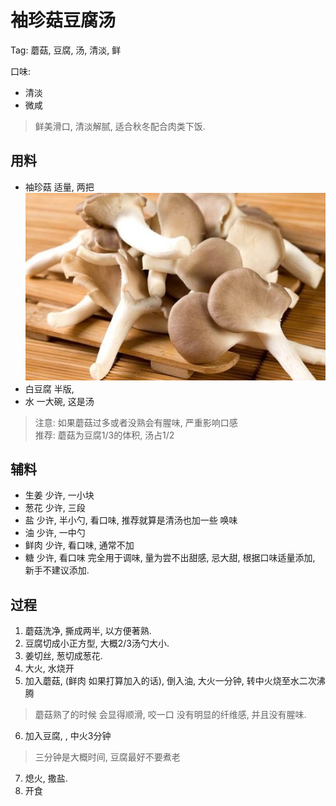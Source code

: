 # 袖珍菇豆腐汤

Tag: 蘑菇, 豆腐, 汤, 清淡, 鲜

口味:
- 清淡
- 微咸

> 鲜美滑口, 清淡解腻, 适合秋冬配合肉类下饭.


## 用料

- 袖珍菇 适量, 两把  
![袖珍菇 ](袖珍菇.jpg)
- 白豆腐 半版,
- 水 一大碗, 这是汤

> 注意: 如果蘑菇过多或者没熟会有腥味, 严重影响口感  
> 推荐: 蘑菇为豆腐1/3的体积, 汤占1/2

## 辅料

- 生姜 少许, 一小块
- 葱花 少许, 三段
- 盐 少许, 半小勺, 看口味, 推荐就算是清汤也加一些 唤味
- 油 少许, 一中勺
- 鲜肉 少许, 看口味, 通常不加
- 糖 少许, 看口味 完全用于调味, 量为尝不出甜感, 忌大甜, 根据口味适量添加, 新手不建议添加.


## 过程

1. 蘑菇洗净, 撕成两半, 以方便著熟.
2. 豆腐切成小正方型, 大概2/3汤勺大小.
3. 姜切丝, 葱切成葱花.
4. 大火, 水烧开
5. 加入蘑菇, (鲜肉 如果打算加入的话), 倒入油, 大火一分钟, 转中火烧至水二次沸腾
>   蘑菇熟了的时候 会显得顺滑, 咬一口 没有明显的纤维感, 并且没有腥味.
6. 加入豆腐, , 中火3分钟
>  三分钟是大概时间, 豆腐最好不要煮老
7. 熄火, 撒盐.
8. 开食
